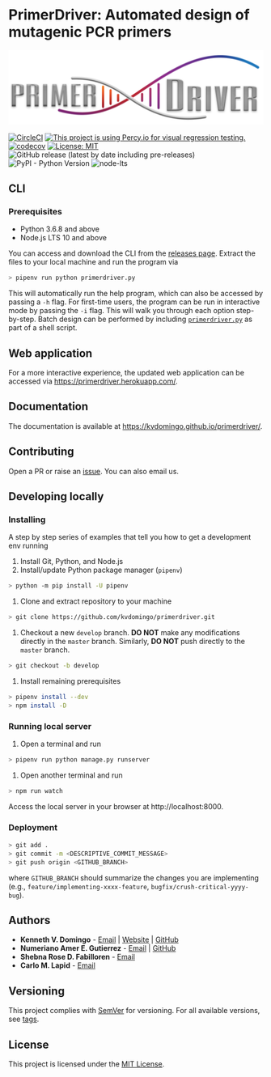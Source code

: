 # PrimerDriver: Automated design of mutagenic PCR primers
![PrimerDriver](https://raw.githubusercontent.com/kvdomingo/primerdriver/master/sdm/static/sdm/media/private/PrimerDriver_logo.png)

[![CircleCI](https://circleci.com/gh/kvdomingo/primerdriver.svg?style=svg)](https://circleci.com/gh/kvdomingo/primerdriver?style=for-the-badge)
[![This project is using Percy.io for visual regression testing.](https://percy.io/static/images/percy-badge.svg)](https://percy.io/Kenneth-V-Domingo/primerdriver?style=for-the-badge)
[![codecov](https://codecov.io/gh/kvdomingo/primerdriver/branch/master/graph/badge.svg)](https://codecov.io/gh/kvdomingo/primerdriver?style=for-the-badge)
[![License: MIT](https://img.shields.io/badge/License-MIT-yellow.svg)](https://opensource.org/licenses/MIT?style=for-the-badge)
![GitHub release (latest by date including pre-releases)](https://img.shields.io/github/v/release/kvdomingo/primerdriver?include_prereleases)
![PyPI - Python Version](https://img.shields.io/pypi/pyversions/django)
![node-lts](https://img.shields.io/node/v-lts/react)

## CLI

### Prerequisites
- Python 3.6.8 and above
- Node.js LTS 10 and above

You can access and download the CLI from the [releases page](https://github.com/kvdomingo/primerdriver/releases). Extract the files to your local machine and run the program via
```bash
> pipenv run python primerdriver.py
```

This will automatically run the help program, which can also be accessed by passing a `-h` flag. For first-time users, the program can be run in interactive mode by passing the `-i` flag. This will walk you through each option step-by-step. Batch design can be performed by including [`primerdriver.py`](./primerdriver.py) as part of a shell script.

## Web application
For a more interactive experience, the updated web application can be accessed via https://primerdriver.herokuapp.com/.

## Documentation
The documentation is available at https://kvdomingo.github.io/primerdriver/.

## Contributing
Open a PR or raise an [issue](https://github.com/kvdomingo/primerdriver/issues). You can also email us.

## Developing locally

### Installing
A step by step series of examples that tell you how to get a development env running

1. Install Git, Python, and Node.js
1. Install/update Python package manager (`pipenv`)
```bash
> python -m pip install -U pipenv
```
1. Clone and extract repository to your machine
```bash
> git clone https://github.com/kvdomingo/primerdriver.git
```
1. Checkout a new `develop` branch. **DO NOT** make any modifications directly in the `master` branch. Similarly, **DO NOT** push directly to the `master` branch.
```bash
> git checkout -b develop
```
1. Install remaining prerequisites
```bash
> pipenv install --dev
> npm install -D
```

### Running local server

1. Open a terminal and run
```bash
> pipenv run python manage.py runserver
```
1. Open another terminal and run
```bash
> npm run watch
```

Access the local server in your browser at http://localhost:8000.

### Deployment
```bash
> git add .
> git commit -m <DESCRIPTIVE_COMMIT_MESSAGE>
> git push origin <GITHUB_BRANCH>
```

where `GITHUB_BRANCH` should summarize the changes you are implementing (e.g., `feature/implementing-xxxx-feature`, `bugfix/crush-critical-yyyy-bug`).


## Authors
- **Kenneth V. Domingo** - [Email](mailto:kvdomingo@up.edu.ph) | [Website](https://kvdomingo.xyz) | [GitHub](https://github.com/kvdomingo)
- **Numeriano Amer E. Gutierrez** - [Email](mailto:ngutierrez@evc.pshs.edu.ph) | [GitHub](https://github.com/nomgutierrez)
- **Shebna Rose D. Fabilloren** - [Email](mailto:sdfabilloren@up.edu.ph)
- **Carlo M. Lapid** - [Email](mailto:cmlapid@up.edu.ph)

## Versioning
This project complies with [SemVer](https://semver.org) for versioning. For all available versions, see [tags](https://github.com/kvdomingo/primerdriver/tags).

## License
This project is licensed under the [MIT License](./LICENSE).

